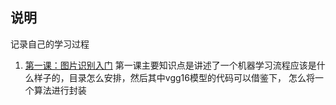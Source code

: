 ## 说明
记录自己的学习过程

1. [第一课：图片识别入门](./lesson1/step01-image-classification.ipynb)
第一课主要知识点是讲述了一个机器学习流程应该是什么样子的，目录怎么安排，然后其中vgg16模型的代码可以借鉴下，
怎么将一个算法进行封装